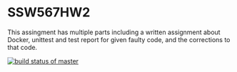 # SSW567HW2
This assingment has multiple parts including a written assignment about Docker, unittest and test report for given faulty code, and the corrections to that code.

[![build status of master](https://travis-ci.org/samanthainneo99/SSW567HW2.svg?branch=master)](https://travis-ci.org/samanthainneo99/SSW567HW2)